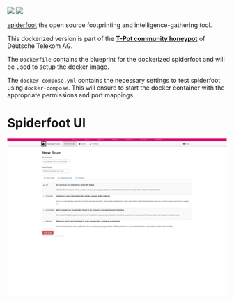 [![](https://images.microbadger.com/badges/version/dtagdevsec/spiderfoot:1903.svg)](https://microbadger.com/images/dtagdevsec/spiderfoot:1903 "Get your own version badge on microbadger.com") [![](https://images.microbadger.com/badges/image/dtagdevsec/spiderfoot:1903.svg)](https://microbadger.com/images/dtagdevsec/spiderfoot:1903 "Get your own image badge on microbadger.com")

[spiderfoot](https://github.com/smicallef/spiderfoot) the open source footprinting and intelligence-gathering tool.

This dockerized version is part of the **[T-Pot community honeypot](http://dtag-dev-sec.github.io/)** of Deutsche Telekom AG.

The `Dockerfile` contains the blueprint for the dockerized spiderfoot and will be used to setup the docker image.

The `docker-compose.yml` contains the necessary settings to test spiderfoot using `docker-compose`. This will ensure to start the docker container with the appropriate permissions and port mappings.

# Spiderfoot UI

![Spiderfoot UI](doc/dashboard.png)
